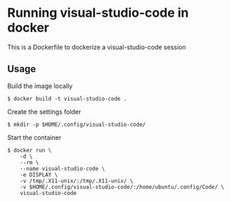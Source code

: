 # Running visual-studio-code in docker

This is a Dockerfile to dockerize a visual-studio-code session

## Usage

Build the image locally

    $ docker build -t visual-studio-code .

Create the settings folder

    $ mkdir -p $HOME/.config/visual-studio-code/

Start the container

    $ docker run \
        -d \
        --rm \
        --name visual-studio-code \
        -e DISPLAY \
        -v /tmp/.X11-unix/:/tmp/.X11-unix/ \
        -v $HOME/.config/visual-studio-code/:/home/ubuntu/.config/Code/ \
        visual-studio-code

